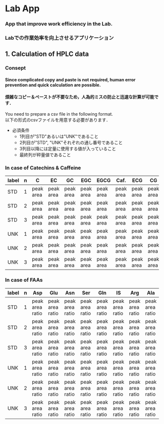 # Lab App

### App that improve work efficiency in the Lab.
### Labでの作業効率を向上させるアプリケーション

## 1. Calculation of HPLC data

### Consept

#### Since complicated copy and paste is not required, human error prevention and quick calculation are possible.

#### 煩雑なコピー＆ペーストが不要なため，人為的ミスの防止と迅速な計算が可能です．

You need to prepare a csv file in the following format.  
以下の形式のcsvファイルを用意する必要があります．

- 必須条件
  - 1列目が"STD"あるいは"UNK"であること  
  - 2列目が"STD", "UNK"それぞれの通し番号であること
  - 3列目以降には定量に使用する値が入っていること
  - 最終列が秤量値であること

### In case of Catechins & Caffeine

| label | n | C         | EC        | GC        | EGC       | EGCG      | Caf.      | ECG       | CG        | DW           |
|-------|---|-----------|-----------|-----------|-----------|-----------|-----------|-----------|-----------|--------------|
| STD   | 1 | peak area | peak area | peak area | peak area | peak area | peak area | peak area | peak area |              |
| STD   | 2 | peak area | peak area | peak area | peak area | peak area | peak area | peak area | peak area |              |
| STD   | 3 | peak area | peak area | peak area | peak area | peak area | peak area | peak area | peak area |              |
| UNK   | 1 | peak area | peak area | peak area | peak area | peak area | peak area | peak area | peak area | start weight |
| UNK   | 2 | peak area | peak area | peak area | peak area | peak area | peak area | peak area | peak area | start weight |
| UNK   | 3 | peak area | peak area | peak area | peak area | peak area | peak area | peak area | peak area | start weight |

### In case of FAAs


| label | n | Asp             | Glu             | Asn             | Ser             | Gln             | IS              | Arg             | Ala             | Thea            | GABA            | DW           |
|-------|---|-----------------|-----------------|-----------------|-----------------|-----------------|-----------------|-----------------|-----------------|-----------------|-----------------|--------------|
| STD   | 1 | peak area ratio | peak area ratio | peak area ratio | peak area ratio | peak area ratio | peak area ratio | peak area ratio | peak area ratio | peak area ratio | peak area ratio |              |
| STD   | 2 | peak area ratio | peak area ratio | peak area ratio | peak area ratio | peak area ratio | peak area ratio | peak area ratio | peak area ratio | peak area ratio | peak area ratio |              |
| STD   | 3 | peak area ratio | peak area ratio | peak area ratio | peak area ratio | peak area ratio | peak area ratio | peak area ratio | peak area ratio | peak area ratio | peak area ratio |              |
| UNK   | 1 | peak area ratio | peak area ratio | peak area ratio | peak area ratio | peak area ratio | peak area ratio | peak area ratio | peak area ratio | peak area ratio | peak area ratio | start weight |
| UNK   | 2 | peak area ratio | peak area ratio | peak area ratio | peak area ratio | peak area ratio | peak area ratio | peak area ratio | peak area ratio | peak area ratio | peak area ratio | start weight |
| UNK   | 3 | peak area ratio | peak area ratio | peak area ratio | peak area ratio | peak area ratio | peak area ratio | peak area ratio | peak area ratio | peak area ratio | peak area ratio | start weight |